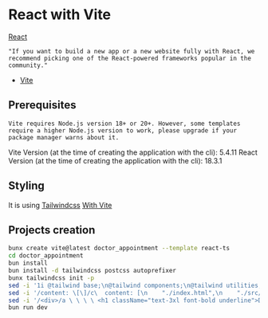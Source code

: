 # React with Vite

[React](https://react.dev/)

    "If you want to build a new app or a new website fully with React, we recommend picking one of the React-powered frameworks popular in the community."

- [Vite](https://vite.dev/)

## Prerequisites

    Vite requires Node.js version 18+ or 20+. However, some templates require a higher Node.js version to work, please upgrade if your package manager warns about it.

Vite Version (at the time of creating the application with the cli): 5.4.11
React Version (at the time of creating the application with the cli): 18.3.1

## Styling

It is using [Tailwindcss](https://tailwindcss.com/) [With Vite](https://tailwindcss.com/docs/guides/vite)

## Projects creation

```sh
bunx create vite@latest doctor_appointment --template react-ts
cd doctor_appointment
bun install
bun install -d tailwindcss postcss autoprefixer
bunx tailwindcss init -p
sed -i '1i @tailwind base;\n@tailwind components;\n@tailwind utilities;\n' ./src/index.css
sed -i '/content: \[\]/c\  content: [\n    "./index.html",\n    "./src/**/*.{js,ts,jsx,tsx}",\n  ],' tailwind.config.js
sed -i '/<div>/a \ \ \ \ <h1 className="text-3xl font-bold underline">Doctor Appointment</h1>' src/App.tsx
bun run dev
```
